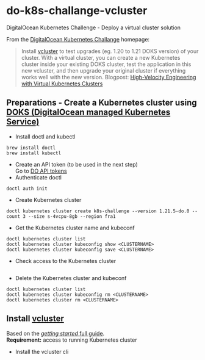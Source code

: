 # do-k8s-challange-vcluster
DigitalOcean Kubernetes Challenge - Deploy a virtual cluster solution

From the [DigitalOcean Kubernetes Challange](https://www.digitalocean.com/community/pages/kubernetes-challenge) homepage:

> Install [vcluster](https://www.vcluster.com/) to test upgrades (eg. 1.20 to 1.21 DOKS version) of your cluster. With a virtual cluster, you can create a new Kubernetes cluster inside your existing DOKS cluster, test the application in this new vcluster, and then upgrade your original cluster if everything works well with the new version. Blogpost: [High-Velocity Engineering with Virtual Kubernetes Clusters](https://loft-sh.medium.com/high-velocity-engineering-with-virtual-kubernetes-clusters-7df929ac6d0a)


## Preparations - Create a Kubernetes cluster using [DOKS (DigitalOcean managed Kubernetes Service)](https://www.digitalocean.com/products/kubernetes/)

- Install doctl and kubectl
```
brew install doctl
brew install kubectl
```
- Create an API token (to be used in the next step)  
Go to [DO API tokens](https://cloud.digitalocean.com/account/api/tokens)
- Authenticate doctl
```
doctl auth init
```
- Create Kubernetes cluster
```
doctl kubernetes cluster create k8s-challenge --version 1.21.5-do.0 --count 3 --size s-4vcpu-8gb --region fra1
```
- Get the Kubernetes cluster name and kubeconf
```
doctl kubernetes cluster list
doctl kubernetes cluster kubeconfig show <CLUSTERNAME>
doctl kubernetes cluster kubeconfig save <CLUSTERNAME>
```
- Check access to the Kubernetes cluster
```

```
- Delete the Kubernetes cluster and kubeconf
```
doctl kubernetes cluster list
doctl kubernetes cluster kubeconfig rm <CLUSTERNAME>
doctl kubernetes cluster rm <CLUSTERNAME>
```

## Install [vcluster](https://www.vcluster.com)

Based on the [_getting started_ full guide](https://www.vcluster.com/docs/getting-started/setup).  
**Requirement:** access to running Kubernetes cluster
- Install the vcluster cli
